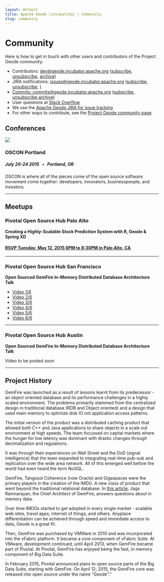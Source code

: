 ```yaml
---
layout: default
title: Apache Geode (incubating) | Community
slug: community
---
```


# Community

<div class='sidebar'>
<p>Here is how to get in touch with other users and contributors of the Project Geode community:</p>
	<ul>
			          <li>
Contributors: <a href="http://mail-archives.apache.org/mod_mbox/incubator-geode-dev/">dev@geode.incubator.apache.org</a>
                            (<a href="mailto:dev-subscribe@geode.incubator.apache.org">subscribe</a>,
                            <a href="mailto:dev-unsubscribe@geode.incubator.apache.org">unsubscribe</a>, <a href="http://mail-archives.apache.org/mod_mbox/incubator-geode-dev/">archive</a>)
                        </li>
                        <li>
JIRA notifications: <a href="http://mail-archives.apache.org/mod_mbox/incubator-geode-commits/">issues@geode.incubator.apache.org</a>
                            (<a href="mailto:issues-subscribe@geode.incubator.apache.org">subscribe</a>, 
                            <a href="mailto:issues-unsubscribe@geode.incubator.apache.org">unsubscribe</a>, <a href="http://mail-archives.apache.org/mod_mbox/incubator-geode-commits/"archive</a>)
                        </li>
                        <li>
Commits: <a href="http://mail-archives.apache.org/mod_mbox/incubator-geode-issues/">commits@geode.incubator.apache.org</a>
                            (<a href="mailto:commits-subscribe@geode.incubator.apache.org">subscribe</a>, <a href="mailto:commits-unsubscribe@geode.incubator.apache.org">unsubscribe</a>,<a href="http://mail-archives.apache.org/mod_mbox/incubator-geode-issues/">archive</a>)
                        </li>
			<li>User questions at <a href="http://stackoverflow.com/questions/tagged/geode+or+gemfire" target="_blank">Stack Overflow</a></li>
			<li>We use the <a href="https://issues.apache.org/jira/browse/GEODE" target="_blank">Apache Geode JIRA for issue tracking</a></li>
			<li>For other ways to contribute, see the <a href="http://projectgeode.org/community/">Project Geode community page</a></li>
			</ul>
</div>



## Conferences

<img class='event-image' src='/images/events/osconlogo.png'>

### OSCON Portland

##### July 20-24 2015 &nbsp; • &nbsp; Portland, OR

<div class='description'>OSCON is where all of the pieces come of the open source software movement come together: developers, innovators, businesspeople, and investors. </div>

***

## Meetups

### Pivotal Open Source Hub Palo Alto
**Creating a Highly-Scalable Stock Prediction System with R, Geode & Spring XD**

#### <a href="http://www.meetup.com/Pivotal-Open-Source-Hub/events/221819771/" target="_blank"> RSVP Tuesday, May 12, 2015 6PM to 8:30PM in Palo Alto, CA</a>

***

### Pivotal Open Source Hub San Francisco
**Open Sourced GemFire In-Memory Distributed Database Architecture Talk**

+ <a href="https://www.youtube.com/watch?v=Kfi3mj_moAE">Video 1/6</a>
+ <a href="https://www.youtube.com/watch?v=gPeZ_K5pmpA">Video 2/6</a>
+ <a href="https://www.youtube.com/watch?v=wDupD-UfRjs">Video 3/6</a>
+ <a href="https://www.youtube.com/watch?v=n2AUUYH7NBw">Video 4/6</a>
+ <a href="https://www.youtube.com/watch?v=7ebYjqe7-i4">Video 5/6</a>
+ <a href="https://www.youtube.com/watch?v=bz48V1yovFU">Video 6/6</a>

***

### Pivotal Open Source Hub Austin 
**Open Sourced GemFire In-Memory Distributed Database Architecture Talk**

Video to be posted soon

***



## Project History

GemFire was launched as a result of lessons learnt from its predecessor - an object oriented database and its performance challenges in a highly scaled environment. The problems primarily stemmed from the centralized design in traditional database (RDB and Object oriented) and a design that used main-memory to optimize disk IO not application access patterns. 

The initial version of the product was a distributed caching product that allowed both C++ and Java applications to share objects in a scale out environment at high speeds. The team focussed on capital markets where the hunger for low latency was dominant with drastic changes through decimalization and regulations. 

It was through their experiences on Wall Street and the DoD (signal intelligence) that the team expanded to integrating real-time pub-sub and replication over the wide area network. All of this emerged well before the world had even heard the term NoSQL. 

GemFire, Tangosol Coherence (now Oracle) and Gigaspaces were the primary players in the creation of the IMDG. A new class of product that went beyond the traditional relational database. In <a href="http://www.infoq.com/articles/in-memory-data-grids">this article</a>, Jags Ramnarayan, the Chief Architect of GemFire, answers questions about in memory data.

Over time IMDGs started to get adopted in every single market - scalable web sites, travel apps, internet of things, and others.  Anyplace differentiation can be achieved through speed and immediate access to data, Geode is a great fit. 

Then, GemFire was purchased by VMWare in 2010 and was incorporated into the vFabric platform. It became a core component of vFabric Suite. At VMware, development continued, until April 2013, when GemFire became part of Pivotal. At Pivotal, GemFire has enjoyed being the fast, in memory component of Big Data Suite.

In February 2015, Pivotal announced plans to open source parts of the Big Data Suite, starting with GemFire.  On April 12, 2015, the GemFire core was released into open source under the name "Geode"."






